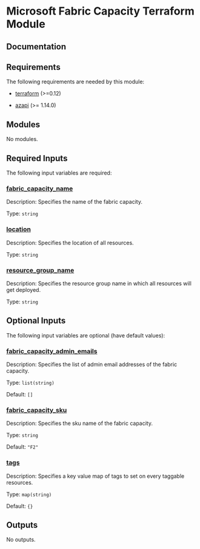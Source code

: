 <!-- BEGIN_TF_DOCS -->
# Microsoft Fabric Capacity Terraform Module

## Documentation
<!-- markdownlint-disable MD033 -->

## Requirements

The following requirements are needed by this module:

- <a name="requirement_terraform"></a> [terraform](#requirement\_terraform) (>=0.12)

- <a name="requirement_azapi"></a> [azapi](#requirement\_azapi) (>= 1.14.0)

## Modules

No modules.

<!-- markdownlint-disable MD013 -->
<!-- markdownlint-disable MD034 -->
## Required Inputs

The following input variables are required:

### <a name="input_fabric_capacity_name"></a> [fabric\_capacity\_name](#input\_fabric\_capacity\_name)

Description: Specifies the name of the fabric capacity.

Type: `string`

### <a name="input_location"></a> [location](#input\_location)

Description: Specifies the location of all resources.

Type: `string`

### <a name="input_resource_group_name"></a> [resource\_group\_name](#input\_resource\_group\_name)

Description: Specifies the resource group name in which all resources will get deployed.

Type: `string`

## Optional Inputs

The following input variables are optional (have default values):

### <a name="input_fabric_capacity_admin_emails"></a> [fabric\_capacity\_admin\_emails](#input\_fabric\_capacity\_admin\_emails)

Description: Specifies the list of admin email addresses of the fabric capacity.

Type: `list(string)`

Default: `[]`

### <a name="input_fabric_capacity_sku"></a> [fabric\_capacity\_sku](#input\_fabric\_capacity\_sku)

Description: Specifies the sku name of the fabric capacity.

Type: `string`

Default: `"F2"`

### <a name="input_tags"></a> [tags](#input\_tags)

Description: Specifies a key value map of tags to set on every taggable resources.

Type: `map(string)`

Default: `{}`

## Outputs

No outputs.

<!-- markdownlint-enable -->

<!-- END_TF_DOCS -->
